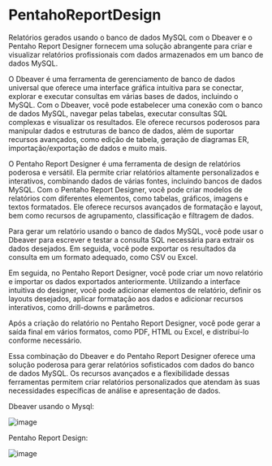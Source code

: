 # PentahoReportDesign
Relatórios gerados usando o banco de dados MySQL com o Dbeaver e o Pentaho Report Designer fornecem uma solução abrangente para criar e visualizar relatórios profissionais com dados armazenados em um banco de dados MySQL.

O Dbeaver é uma ferramenta de gerenciamento de banco de dados universal que oferece uma interface gráfica intuitiva para se conectar, explorar e executar consultas em várias bases de dados, incluindo o MySQL. Com o Dbeaver, você pode estabelecer uma conexão com o banco de dados MySQL, navegar pelas tabelas, executar consultas SQL complexas e visualizar os resultados. Ele oferece recursos poderosos para manipular dados e estruturas de banco de dados, além de suportar recursos avançados, como edição de tabela, geração de diagramas ER, importação/exportação de dados e muito mais.

O Pentaho Report Designer é uma ferramenta de design de relatórios poderosa e versátil. Ela permite criar relatórios altamente personalizados e interativos, combinando dados de várias fontes, incluindo bancos de dados MySQL. Com o Pentaho Report Designer, você pode criar modelos de relatórios com diferentes elementos, como tabelas, gráficos, imagens e textos formatados. Ele oferece recursos avançados de formatação e layout, bem como recursos de agrupamento, classificação e filtragem de dados.

Para gerar um relatório usando o banco de dados MySQL, você pode usar o Dbeaver para escrever e testar a consulta SQL necessária para extrair os dados desejados. Em seguida, você pode exportar os resultados da consulta em um formato adequado, como CSV ou Excel.

Em seguida, no Pentaho Report Designer, você pode criar um novo relatório e importar os dados exportados anteriormente. Utilizando a interface intuitiva do designer, você pode adicionar elementos de relatório, definir os layouts desejados, aplicar formatação aos dados e adicionar recursos interativos, como drill-downs e parâmetros.

Após a criação do relatório no Pentaho Report Designer, você pode gerar a saída final em vários formatos, como PDF, HTML ou Excel, e distribuí-lo conforme necessário.

Essa combinação do Dbeaver e do Pentaho Report Designer oferece uma solução poderosa para gerar relatórios sofisticados com dados do banco de dados MySQL. Os recursos avançados e a flexibilidade dessas ferramentas permitem criar relatórios personalizados que atendam às suas necessidades específicas de análise e apresentação de dados.



Dbeaver usando o Mysql:


![image](https://github.com/Pantercode/PentahoReportDesign/assets/93291880/e39f72a0-a916-444b-b301-727839d63f8f)

Pentaho Report Design:

![image](https://github.com/Pantercode/PentahoReportDesign/assets/93291880/7db098ec-6863-4508-9abd-3b6c6fae34a6)









